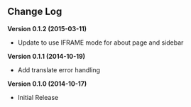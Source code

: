 ## Change Log

**Version 0.1.2 (2015-03-11)**

* Update to use IFRAME mode for about page and sidebar

**Version 0.1.1 (2014-10-19)**

* Add translate error handling

**Version 0.1.0 (2014-10-17)**

* Initial Release